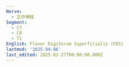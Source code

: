 ```yaml
---
Nerve:
  - 正中神経
Segment:
  - C7
  - C8
  - T1
English: Flexor Digitorum Superficialis (FDS)
lastmod: '2025-04-06'
last_edited: 2025-02-27T00:00:00.000Z
---
```



